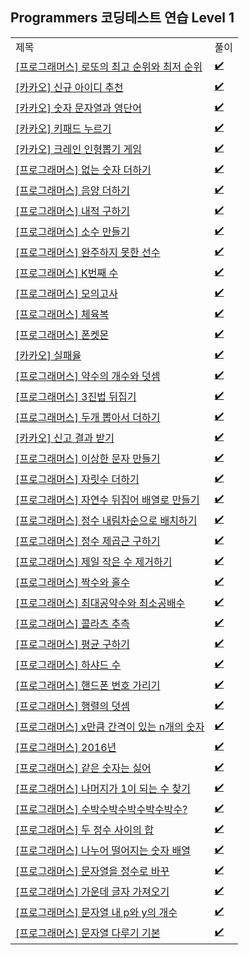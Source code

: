 ## Programmers 코딩테스트 연습 Level 1
<div align="center">
    <table>
        <tr>
            <td>제목</td>
            <td>풀이</td>
        </tr>
        <tr>
            <td><a href="https://programmers.co.kr/learn/courses/30/lessons/77484">[프로그래머스] 로또의 최고 순위와 최저 순위</a></td>
            <td><a href="https://github.com/sieukim/algorithm-programmers/blob/master/level1/ex01.js">✔️</a></td>
        </tr>
        <tr>
            <td><a href="https://programmers.co.kr/learn/courses/30/lessons/72410">[카카오] 신규 아이디 추천</a></td>
            <td><a href="https://github.com/sieukim/algorithm-programmers/blob/master/level1/ex02.js">✔️</a></td>
        </tr>
        <tr>
            <td><a href="https://programmers.co.kr/learn/courses/30/lessons/81301">[카카오] 숫자 문자열과 영단어</a></td>
            <td><a href="https://github.com/sieukim/algorithm-programmers/blob/master/level1/ex03.js">✔️</a></td>
        </tr>
        <tr>
            <td><a href="https://programmers.co.kr/learn/courses/30/lessons/67256">[카카오] 키패드 누르기</a></td>
            <td><a href="https://github.com/sieukim/algorithm-programmers/blob/master/level1/ex04.js">✔️</a></td>
        </tr>
        <tr>
            <td><a href="https://programmers.co.kr/learn/courses/30/lessons/64061">[카카오] 크레인 인형뽑기 게임</a></td>
            <td><a href="https://github.com/sieukim/algorithm-programmers/blob/master/level1/ex05.js">✔️</a></td>
        </tr>
        <tr>
            <td><a href="https://programmers.co.kr/learn/courses/30/lessons/86051">[프로그래머스] 없는 숫자 더하기</a></td>
            <td><a href="https://github.com/sieukim/algorithm-programmers/blob/master/level1/ex06.js">✔️</a></td>
        </tr>
        <tr>
            <td><a href="https://programmers.co.kr/learn/courses/30/lessons/76501">[프로그래머스] 음양 더하기</a></td>
            <td><a href="https://github.com/sieukim/algorithm-programmers/blob/master/level1/ex07.js">✔️</a></td>
        </tr>
        <tr>
            <td><a href="https://programmers.co.kr/learn/courses/30/lessons/70128">[프로그래머스] 내적 구하기</a></td>
            <td><a href="https://github.com/sieukim/algorithm-programmers/blob/master/level1/ex08.js">✔️</a></td>
        </tr>
        <tr>
            <td><a href="https://programmers.co.kr/learn/courses/30/lessons/12977">[프로그래머스] 소수 만들기</a></td>
            <td><a href="https://github.com/sieukim/algorithm-programmers/blob/master/level1/ex09.js">✔️</a></td>
        </tr>
        <tr>
            <td><a href="https://programmers.co.kr/learn/courses/30/lessons/42576">[프로그래머스] 완주하지 못한 선수</a></td>
            <td><a href="https://github.com/sieukim/algorithm-programmers/blob/master/level1/ex10.js">✔️</a></td>
        </tr>
        <tr>
            <td><a href="https://programmers.co.kr/learn/courses/30/lessons/42748">[프로그래머스] K번째 수</a></td>
            <td><a href="https://github.com/sieukim/algorithm-programmers/blob/master/level1/ex11.js">✔️</a></td>
        </tr>
        <tr>
            <td><a href="https://programmers.co.kr/learn/courses/30/lessons/42840">[프로그래머스] 모의고사</a></td>
            <td><a href="https://github.com/sieukim/algorithm-programmers/blob/master/level1/ex12.js">✔️</a></td>
        </tr>
        <tr>
            <td><a href="https://programmers.co.kr/learn/courses/30/lessons/42862">[프로그래머스] 체육복</a></td>
            <td><a href="https://github.com/sieukim/algorithm-programmers/blob/master/level1/ex13.js">✔️</a></td>
        </tr>
        <tr>
            <td><a href="https://programmers.co.kr/learn/courses/30/lessons/1845">[프로그래머스] 폰켓몬</a></td>
            <td><a href="https://github.com/sieukim/algorithm-programmers/blob/master/level1/ex14.js">✔️</a></td>
        </tr>
        <tr>
            <td><a href="https://programmers.co.kr/learn/courses/30/lessons/42889">[카카오] 실패율</a></td>
            <td><a href="https://github.com/sieukim/algorithm-programmers/blob/master/level1/ex15.js">✔️</a></td>
        </tr>
        <tr>
            <td><a href="https://programmers.co.kr/learn/courses/30/lessons/77884">[프로그래머스] 약수의 개수와 덧셈</a></td>
            <td><a href="https://github.com/sieukim/algorithm-programmers/blob/master/level1/ex16.js">✔️</a></td>
        </tr>
        <tr>
            <td><a href="https://programmers.co.kr/learn/courses/30/lessons/68935">[프로그래머스] 3진법 뒤집기</a></td>
            <td><a href="https://github.com/sieukim/algorithm-programmers/blob/master/level1/ex17.js">✔️</a></td>
        </tr>
        <tr>
            <td><a href="https://programmers.co.kr/learn/courses/30/lessons/68644">[프로그래머스] 두개 뽑아서 더하기</a></td>
            <td><a href="https://github.com/sieukim/algorithm-programmers/blob/master/level1/ex18.js">✔️</a></td>
        </tr>
        <tr>
            <td><a href="https://programmers.co.kr/learn/courses/30/lessons/92334">[카카오] 신고 결과 받기</a></td>
            <td><a href="https://github.com/sieukim/algorithm-programmers/blob/master/level1/ex19.js">✔️</a></td>
        </tr>
        <tr>
            <td><a href="https://programmers.co.kr/learn/courses/30/lessons/12930">[프로그래머스] 이상한 문자 만들기</a></td>
            <td><a href="https://github.com/sieukim/algorithm-programmers/blob/master/level1/ex20.js">✔️</a></td>
        </tr>
        <tr>
            <td><a href="https://programmers.co.kr/learn/courses/30/lessons/12931">[프로그래머스] 자릿수 더하기</a></td>
            <td><a href="https://github.com/sieukim/algorithm-programmers/blob/master/level1/ex21.js">✔️</a></td>
        </tr>
        <tr>
            <td><a href="https://programmers.co.kr/learn/courses/30/lessons/12932">[프로그래머스] 자연수 뒤집어 배열로 만들기</a></td>
            <td><a href="https://github.com/sieukim/algorithm-programmers/blob/master/level1/ex22.js">✔️</a></td>
        </tr>
        <tr>
            <td><a href="https://programmers.co.kr/learn/courses/30/lessons/12933">[프로그래머스] 정수 내림차순으로 배치하기</a></td>
            <td><a href="https://github.com/sieukim/algorithm-programmers/blob/master/level1/ex23.js">✔️</a></td>
        </tr>
        <tr>
            <td><a href="https://programmers.co.kr/learn/courses/30/lessons/12934">[프로그래머스] 정수 제곱근 구하기</a></td>
            <td><a href="https://github.com/sieukim/algorithm-programmers/blob/master/level1/ex24.js">✔️</a></td>
        </tr>
        <tr>
            <td><a href="https://programmers.co.kr/learn/courses/30/lessons/12935">[프로그래머스] 제일 작은 수 제거하기</a></td>
            <td><a href="https://github.com/sieukim/algorithm-programmers/blob/master/level1/ex25.js">✔️</a></td>
        </tr>
        <tr>
            <td><a href="https://programmers.co.kr/learn/courses/30/lessons/12937">[프로그래머스] 짝수와 홀수</a></td>
            <td><a href="https://github.com/sieukim/algorithm-programmers/blob/master/level1/ex26.js">✔️</a></td>
        </tr>
        <tr>
            <td><a href="https://programmers.co.kr/learn/courses/30/lessons/12940">[프로그래머스] 최대공약수와 최소공배수</a></td>
            <td><a href="https://github.com/sieukim/algorithm-programmers/blob/master/level1/ex27.js">✔️</a></td>
        </tr>
        <tr>
            <td><a href="https://programmers.co.kr/learn/courses/30/lessons/12943">[프로그래머스] 콜라츠 추측</a></td>
            <td><a href="https://github.com/sieukim/algorithm-programmers/blob/master/level1/ex28.js">✔️</a></td>
        </tr>
        <tr>
            <td><a href="https://programmers.co.kr/learn/courses/30/lessons/12944">[프로그래머스] 평균 구하기</a></td>
            <td><a href="https://github.com/sieukim/algorithm-programmers/blob/master/level1/ex29.js">✔️</a></td>
        </tr>
        <tr>
            <td><a href="https://programmers.co.kr/learn/courses/30/lessons/12947">[프로그래머스] 하샤드 수</a></td>
            <td><a href="https://github.com/sieukim/algorithm-programmers/blob/master/level1/ex30.js">✔️</a></td>
        </tr>
        <tr>
            <td><a href="https://programmers.co.kr/learn/courses/30/lessons/12948">[프로그래머스] 핸드폰 번호 가리기</a></td>
            <td><a href="https://github.com/sieukim/algorithm-programmers/blob/master/level1/ex31.js">✔️</a></td>
        </tr>
        <tr>
            <td><a href="https://programmers.co.kr/learn/courses/30/lessons/12950">[프로그래머스] 행렬의 덧셈</a></td>
            <td><a href="https://github.com/sieukim/algorithm-programmers/blob/master/level1/ex32.js">✔️</a></td>
        </tr>
        <tr>
            <td><a href="https://programmers.co.kr/learn/courses/30/lessons/12954">[프로그래머스] x만큼 간격이 있는 n개의 숫자</a></td>
            <td><a href="https://github.com/sieukim/algorithm-programmers/blob/master/level1/ex33.js">✔️</a></td>
        </tr>
        <tr>
            <td><a href="https://programmers.co.kr/learn/courses/30/lessons/12901">[프로그래머스] 2016년</a></td>
            <td><a href="https://github.com/sieukim/algorithm-programmers/blob/master/level1/ex34.js">✔️</a></td>
        </tr>
        <tr>
            <td><a href="https://programmers.co.kr/learn/courses/30/lessons/12906">[프로그래머스] 같은 숫자는 싫어</a></td>
            <td><a href="https://github.com/sieukim/algorithm-programmers/blob/master/level1/ex35.js">✔️</a></td>
        </tr>
        <tr>
            <td><a href="https://programmers.co.kr/learn/courses/30/lessons/87389">[프로그래머스] 나머지가 1이 되는 수 찾기</a></td>
            <td><a href="https://github.com/sieukim/algorithm-programmers/blob/master/level1/ex36.js">✔️</a></td>
        </tr>
        <tr>
            <td><a href="https://programmers.co.kr/learn/courses/30/lessons/12922">[프로그래머스] 수박수박수박수박수박수?</a></td>
            <td><a href="https://github.com/sieukim/algorithm-programmers/blob/master/level1/ex37.js">✔️</a></td>
        </tr>
        <tr>
            <td><a href="https://programmers.co.kr/learn/courses/30/lessons/12912">[프로그래머스] 두 정수 사이의 합</a></td>
            <td><a href="https://github.com/sieukim/algorithm-programmers/blob/master/level1/ex38.js">✔️</a></td>
        </tr>
        <tr>
            <td><a href="https://programmers.co.kr/learn/courses/30/lessons/12910">[프로그래머스] 나누어 떨어지는 숫자 배열</a></td>
            <td><a href="https://github.com/sieukim/algorithm-programmers/blob/master/level1/ex39.js">✔️</a></td>
        </tr>
        <tr>
            <td><a href="https://programmers.co.kr/learn/courses/30/lessons/12925">[프로그래머스] 문자열을 정수로 바꾸</a></td>
            <td><a href="https://github.com/sieukim/algorithm-programmers/blob/master/level1/ex40.js">✔️</a></td>
        </tr>
        <tr>
            <td><a href="https://programmers.co.kr/learn/courses/30/lessons/12903">[프로그래머스] 가운데 글자 가져오기</a></td>
            <td><a href="https://github.com/sieukim/algorithm-programmers/blob/master/level1/ex41.js">✔️</a></td>
        </tr>
        <tr>
            <td><a href="https://programmers.co.kr/learn/courses/30/lessons/12916">[프로그래머스] 문자열 내 p와 y의 개수</a></td>
            <td><a href="https://github.com/sieukim/algorithm-programmers/blob/master/level1/ex42.js">✔️</a></td>
        </tr>
        <tr>
            <td><a href="https://programmers.co.kr/learn/courses/30/lessons/12918">[프로그래머스] 문자열 다루기 기본</a></td>
            <td><a href="https://github.com/sieukim/algorithm-programmers/blob/master/level1/ex43.js">✔️</a></td>
        </tr>
    </table>
</div>